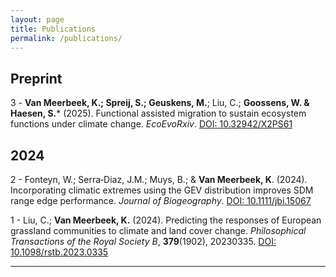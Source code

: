 ```yaml
---
layout: page
title: Publications
permalink: /publications/
---
```


## Preprint
3 - **Van Meerbeek, K.; Spreij, S.; Geuskens, M.**; Liu, C.; **Goossens, W. & Haesen, S.*** (2025). Functional assisted migration to sustain ecosystem functions under climate change. *EcoEvoRxiv*. [DOI: 10.32942/X2PS61](https://doi.org/10.32942/X2PS61)

## 2024

2 - Fonteyn, W.; Serra‐Diaz, J.M.; Muys, B.; & **Van Meerbeek, K**. (2024). Incorporating climatic extremes using the GEV distribution improves SDM range edge performance. *Journal of Biogeography*. [DOI: 10.1111/jbi.15067](https://doi.org/10.1111/jbi.15067)

1 - Liu, C.; **Van Meerbeek, K.** (2024). Predicting the responses of European grassland communities to climate and land cover change. *Philosophical Transactions of the Royal Society B*, **379**(1902), 20230335. [DOI: 10.1098/rstb.2023.0335](https://doi.org/10.1098/rstb.2023.0335)

---